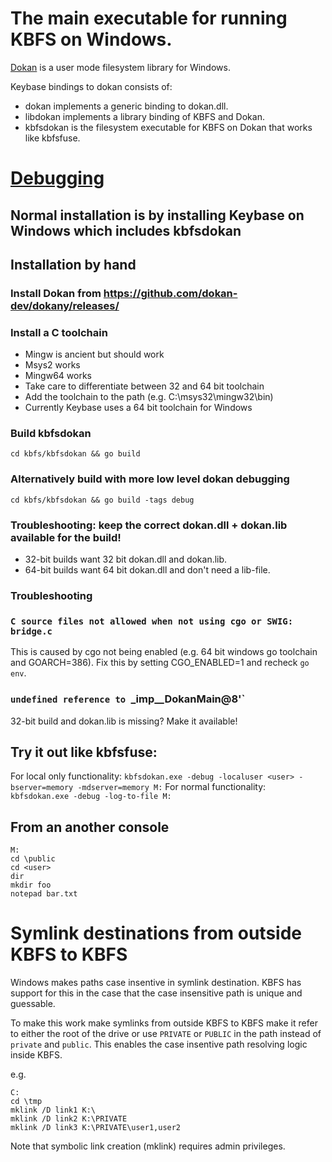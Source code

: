 # The main executable for running KBFS on Windows.

[Dokan](https://github.com/dokan-dev/dokany) is a user mode filesystem library for Windows.

Keybase bindings to dokan consists of: 
+ dokan implements a generic binding to dokan.dll.
+ libdokan implements a library binding of KBFS and Dokan.
+ kbfsdokan is the filesystem executable for KBFS on Dokan that works like kbfsfuse.

# [Debugging](debugging.md)

## Normal installation is by installing Keybase on Windows which includes kbfsdokan

## Installation by hand

### Install Dokan from https://github.com/dokan-dev/dokany/releases/

### Install a C toolchain

+ Mingw is ancient but should work
+ Msys2 works
+ Mingw64 works
+ Take care to differentiate between 32 and 64 bit toolchain
+ Add the toolchain to the path (e.g. C:\msys32\mingw32\bin)
+ Currently Keybase uses a 64 bit toolchain for Windows

### Build kbfsdokan

```cd kbfs/kbfsdokan && go build```

### Alternatively build with more low level dokan debugging

```cd kbfs/kbfsdokan && go build -tags debug```

### Troubleshooting: keep the correct dokan.dll + dokan.lib available for the build!

+ 32-bit builds want 32 bit dokan.dll and dokan.lib.
+ 64-bit builds want 64 bit dokan.dll and don't need a lib-file.

### Troubleshooting

### `C source files not allowed when not using cgo or SWIG: bridge.c`

This is caused by cgo not being enabled (e.g. 64 bit windows go toolchain and GOARCH=386).
Fix this by setting CGO_ENABLED=1 and recheck `go env`.

### `undefined reference to `_imp__DokanMain@8'`

32-bit build and dokan.lib is missing? Make it available!

## Try it out like kbfsfuse:

For local only functionality:
```kbfsdokan.exe -debug -localuser <user> -bserver=memory -mdserver=memory M:```
For normal functionality:
```kbfsdokan.exe -debug -log-to-file M:```

## From an another console

```
M:
cd \public
cd <user>
dir
mkdir foo
notepad bar.txt
```

# Symlink destinations from outside KBFS to KBFS

Windows makes paths case insentive in symlink destination. KBFS has
support for this in the case that the case insensitive path is unique
and guessable.

To make this work make symlinks from outside KBFS to KBFS make it refer
to either the root of the drive or use `PRIVATE` or `PUBLIC` in the path
instead of `private` and `public`. This enables the case insentive path
resolving logic inside KBFS.

e.g.
```
C:
cd \tmp
mklink /D link1 K:\
mklink /D link2 K:\PRIVATE
mklink /D link3 K:\PRIVATE\user1,user2
```

Note that symbolic link creation (mklink) requires admin privileges.
